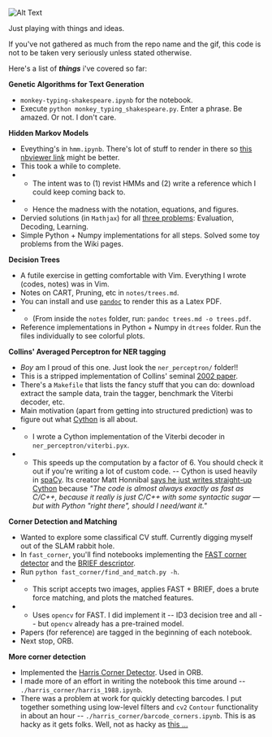![Alt Text](https://cdn190.picsart.com/230925670045202.gif)

Just playing with things and ideas.

If you've not gathered as much from the repo name and the gif, this code is not to be taken very seriously unless stated otherwise.

Here's a list of ***things*** i've covered so far:

**Genetic Algorithms for Text Generation**
- `monkey-typing-shakespeare.ipynb` for the notebook.
- Execute `python monkey_typing_shakespeare.py`. Enter a phrase. Be amazed. Or not. I don't care.

**Hidden Markov Models**
- Eveything's in `hmm.ipynb`. There's lot of stuff to render in there so [this nbviewer link](https://nbviewer.jupyter.org/github/priyamtejaswin/c00lHaX/blob/master/hmm.ipynb) might be better.
- This took a while to complete.
- - The intent was to (1) revist HMMs and (2) write a reference which I could keep coming back to.
- - Hence the madness with the notation, equations, and figures.
- Dervied solutions (in `Mathjax`) for all [three problems](https://www.ece.ucsb.edu/Faculty/Rabiner/ece259/Reprints/tutorial%20on%20hmm%20and%20applications.pdf): Evaluation, Decoding, Learning.
- Simple Python + Numpy implementations for all steps. Solved some toy problems from the Wiki pages.

**Decision Trees**
- A futile exercise in getting comfortable with Vim. Everything I wrote (codes, notes) was in Vim.
- Notes on CART, Pruning, etc in `notes/trees.md`.
- You can install and use [`pandoc`](https://pandoc.org/) to render this as a Latex PDF.
- - (From inside the `notes` folder, run: `pandoc trees.md -o trees.pdf`.
- Reference implementations in Python + Numpy in `dtrees` folder. Run the files individually to see colorful plots.

**Collins' Averaged Perceptron for NER tagging**
- *Boy* am I proud of this one. Just look the `ner_perceptron/` folder!!
- This is a stripped implementation of Collins' seminal [2002 paper](http://www.cs.columbia.edu/~mcollins/papers/tagperc.pdf).
- There's a `Makefile` that lists the fancy stuff that you can do: download extract the sample data, train the tagger, benchmark the Viterbi decoder, etc.
- Main motivation (apart from getting into structured prediction) was to figure out what [Cython](https://cython.org/) is all about.
- - I wrote a Cython implementation of the Viterbi decoder in `ner_perceptron/viterbi.pyx`.
- - This speeds up the computation by a factor of 6. You should check it out if you're writing a lot of custom code.
-- Cython is used heavily in [spaCy](https://spacy.io/). Its creator Matt Honnibal [says he just writes straight-up Cython](https://explosion.ai/blog/writing-c-in-cython) because *"The code is almost always exactly as fast as C/C++, because it really is just C/C++ with some syntactic sugar — but with Python "right there", should I need/want it."*

**Corner Detection and Matching**
- Wanted to explore some classifical CV stuff. Currently digging myself out of the SLAM rabbit hole.
- In `fast_corner`, you'll find notebooks implementing the [FAST corner detector](https://www.edwardrosten.com/work/rosten_2006_machine.pdf) and the [BRIEF descriptor](https://www.cs.ubc.ca/~lowe/525/papers/calonder_eccv10.pdf).
- Run `python fast_corner/find_and_match.py -h`. 
- - This script accepts two images, applies FAST + BRIEF, does a brute force matching, and plots the matched features.
- - Uses `opencv` for FAST. I did implement it -- ID3 decision tree and all -- but `opencv` already has a pre-trained model.
- Papers (for reference) are tagged in the beginning of each notebook.
- Next stop, ORB.

**More corner detection**
- Implemented the [Harris Corner Detector](http://www.bmva.org/bmvc/1988/avc-88-023.pdf). Used in ORB.
- I made more of an effort in writing the notebook this time around -- `./harris_corner/harris_1988.ipynb`.
- There was a problem at work for quickly detecting barcodes. I put together something using low-level filters and `cv2` `Contour` functionality in about an hour -- `./harris_corner/barcode_corners.ipynb`. This is as hacky as it gets folks. Well, not as hacky as [this ...](https://www.youtube.com/watch?v=Bmz67ErIRa4)
